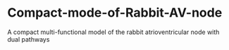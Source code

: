 # Compact-mode-of-Rabbit-AV-node
A compact multi-functional model of the rabbit atrioventricular node with dual pathways
